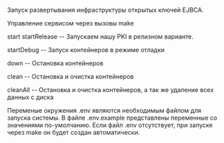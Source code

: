 Запуск развертывания инфраструктуры открытых ключей EJBCA.

Управление сервисом через вызовы make

start
startRelease -- Запускаем нашу PKI в релизном варианте.

startDebug   -- Запуск контейнеров в режиме отладки

down         -- Остановка контейнеров

clean        -- Остановка и очистка контейнеров

cleanAll     -- Остановка и очистка контейнеров, а так же удаление всех данных с диска


Переменые окружения .env являются необходимым файлом для запуска системы.
В файле .env.example представлены переменные со значениями по-умолчанию.
Если файл .env отсутствует, при запуске через make он будет создан автоматически.